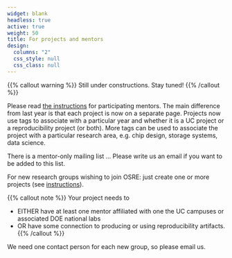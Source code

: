 ```yaml
---
widget: blank
headless: true
active: true
weight: 50
title: For projects and mentors
design:
  columns: "2"
  css_style: null
  css_class: null
---
```


{{% callout warning %}}
Still under constructions. Stay tuned!
{{% /callout %}}

Please read [the instructions](/osredocs/formentors) for participating mentors. The main difference from last year is that each project is now on a separate page. Projects now use tags to associate with a particular year and whether it is a UC project or a reproducibility project (or both). More tags can be used to associate the project with a particular research area, e.g. chip design, storage systems, data science.

There is a mentor-only mailing list ... Please write us an email if you want to be added to this list.

For new research groups wishing to join OSRE: just create one or more projects (see [instructions](/osredocs/formentors)). 

{{% callout note %}}
Your project needs to
- EITHER have at least one mentor affiliated with one the UC campuses or associated DOE national labs
- OR have some connection to producing or using reproducibility artifacts.
{{% /callout %}}

We need one contact person for each new group, so please email us.